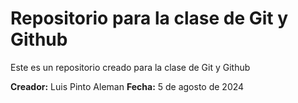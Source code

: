 # Repositorio para la clase de Git y Github

Este es un repositorio creado para la clase de Git y Github

**Creador:** Luis Pinto Aleman
**Fecha:** 5 de agosto de 2024
